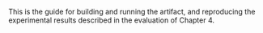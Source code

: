 This is the guide for building and running the artifact, and reproducing the experimental results described in the evaluation of Chapter 4.
